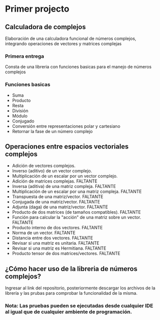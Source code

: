 # Primer projecto

## Calculadora de complejos

Elaboración de una calculadora funcional de números complejos, integrando operaciones de vectores y matrices complejas

### Primera entrega
Consta de una libreria con funciones basicas para el manejo de números complejos 
    
### Funciones basicas
    
- Suma
- Producto
- Resta 
- División 
- Módulo
- Conjugado
- Conversión entre representaciones polar y cartesiano
- Retornar la fase de un número complejo

 ## Operaciones entre espacios vectoriales complejos
- Adición de vectores complejos.
- Inverso (aditivo) de un vector complejo.
- Multiplicación de un escalar por un vector complejo.
- Adición de matrices complejas. FALTANTE
- Inversa (aditiva) de una matriz compleja. FALTANTE
- Multiplicación de un escalar por una matriz compleja. FALTANTE
- Transpuesta de una matriz/vector. FALTANTE
- Conjugada de una matriz/vector. FALTANTE
- Adjunta (daga) de una matriz/vector. FALTANTE
- Producto de dos matrices (de tamaños compatibles). FALTANTE
- Función para calcular la "acción" de una matriz sobre un vector. FALTANTE
- Producto interno de dos vectores. FALTANTE
- Norma de un vector. FALTANTE
- Distancia entre dos vectores. FALTANTE
- Revisar si una matriz es unitaria. FALTANTE
- Revisar si una matriz es Hermitiana. FALTANTE
- Producto tensor de dos matrices/vectores. FALTANTE

## ¿Cómo hacer uso de la libreria de números complejos?

Ingresar al link del repositorio, posteriormente descargar los archivos de la librería y las prubas para comprobar 
la funcionalidad de la misma.

### Nota: Las pruebas pueden se ejecutadas desde cualquier IDE al igual que de cualquier ambiente de programación.
